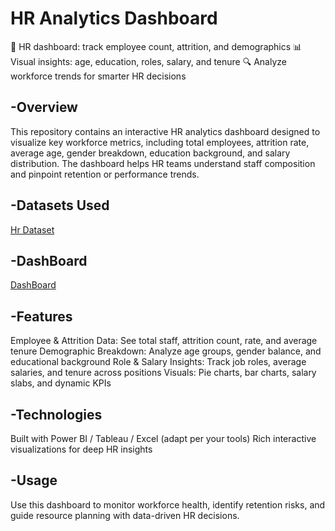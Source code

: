 # HR Analytics Dashboard
👥 HR dashboard: track employee count, attrition, and demographics
📊 Visual insights: age, education, roles, salary, and tenure
🔍 Analyze workforce trends for smarter HR decisions

## -Overview
This repository contains an interactive HR analytics dashboard designed to visualize key workforce metrics, including total employees, attrition rate, average age, gender breakdown, education background, and salary distribution. The dashboard helps HR teams understand staff composition and pinpoint retention or performance trends.

## -Datasets Used
<a href="https://github.com/KaranMondal/HR-Analytics---Data-Analysis/blob/main/HR_Analytics.csv">Hr Dataset</a>

## -DashBoard
<a href="https://github.com/KaranMondal/HR-Analytics---Data-Analysis/blob/main/Final%20Dashboard.png">DashBoard</a>

## -Features
Employee & Attrition Data: See total staff, attrition count, rate, and average tenure
Demographic Breakdown: Analyze age groups, gender balance, and educational background
Role & Salary Insights: Track job roles, average salaries, and tenure across positions
Visuals: Pie charts, bar charts, salary slabs, and dynamic KPIs

## -Technologies
Built with Power BI / Tableau / Excel (adapt per your tools)
Rich interactive visualizations for deep HR insights

## -Usage
Use this dashboard to monitor workforce health, identify retention risks, and guide resource planning with data-driven HR decisions.
